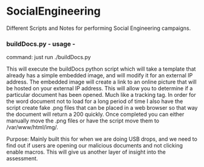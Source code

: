 # SocialEngineering
Different Scripts and Notes for performing Social Engineering campaigns. 


### buildDocs.py - usage -<br>
command: just run ./buildDocs.py <p>
This will execute the buildDocs python script which will take a template that already has a simple embedded image, and will modify it      for an external IP address.  The embedded image will create a link to an online picture that will be hosted on your external IP address.  This will allow you to determine if a particular document has been opened.  Much like a tracking tag.  In order for the word document not to load for a long period of time I also have the script create fake .png files that can be placed in a web browser so that way the document will return a 200 quickly.  Once completed you can either manually move the .png files or have the script move them to /var/www/html/img/. <p>
Purpose: Mainly built this for when we are doing USB drops, and we need to find out if users are opening our malicious documents and not clicking enable macros.  This will give us another layer of insight into the assessment.  

